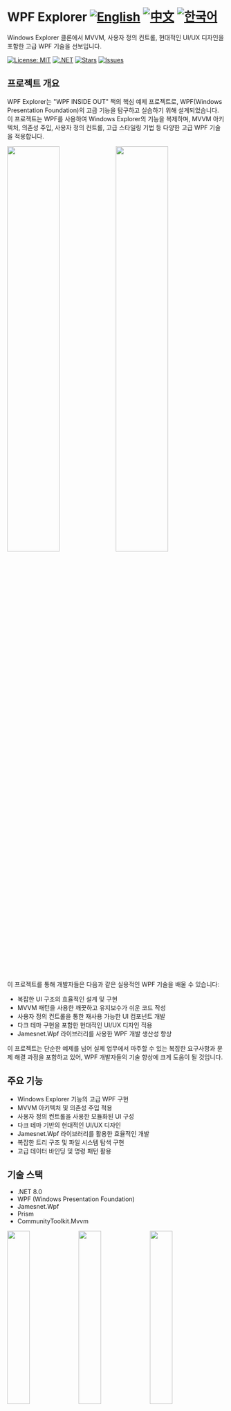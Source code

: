 # WPF Explorer [![English](https://img.shields.io/badge/Language-English-blue.svg)](README.en.md) [![中文](https://img.shields.io/badge/Language-中文-red.svg)](README.zh-CN.md)  [![한국어](https://img.shields.io/badge/Language-한국어-green.svg)](README.md)

Windows Explorer 클론에서 MVVM, 사용자 정의 컨트롤, 현대적인 UI/UX 디자인을 포함한 고급 WPF 기술을 선보입니다.

[![License: MIT](https://img.shields.io/badge/License-MIT-yellow.svg)](https://opensource.org/licenses/MIT)
[![.NET](https://img.shields.io/badge/.NET-8.0-blue.svg)](https://dotnet.microsoft.com/download)
[![Stars](https://img.shields.io/github/stars/jamesnet214/wpf-explorer.svg)](https://github.com/jamesnet214/wpf-explorer/stargazers)
[![Issues](https://img.shields.io/github/issues/jamesnet214/wpf-explorer.svg)](https://github.com/jamesnet214/wpf-explorer/issues)

## 프로젝트 개요

WPF Explorer는 "WPF INSIDE OUT" 책의 핵심 예제 프로젝트로, WPF(Windows Presentation Foundation)의 고급 기능을 탐구하고 실습하기 위해 설계되었습니다. 이 프로젝트는 WPF를 사용하여 Windows Explorer의 기능을 복제하며, MVVM 아키텍처, 의존성 주입, 사용자 정의 컨트롤, 고급 스타일링 기법 등 다양한 고급 WPF 기술을 적용합니다.

<img src="https://github.com/user-attachments/assets/a7b9c310-6b2b-4268-bc50-ba56cccb383c" width="49%"/>
<img src="https://github.com/user-attachments/assets/8e547f5a-762b-43de-81c7-f6f816c9190d" width="49%"/>

<p/>
  
이 프로젝트를 통해 개발자들은 다음과 같은 실용적인 WPF 기술을 배울 수 있습니다:
- 복잡한 UI 구조의 효율적인 설계 및 구현
- MVVM 패턴을 사용한 깨끗하고 유지보수가 쉬운 코드 작성
- 사용자 정의 컨트롤을 통한 재사용 가능한 UI 컴포넌트 개발
- 다크 테마 구현을 포함한 현대적인 UI/UX 디자인 적용
- Jamesnet.Wpf 라이브러리를 사용한 WPF 개발 생산성 향상

이 프로젝트는 단순한 예제를 넘어 실제 업무에서 마주할 수 있는 복잡한 요구사항과 문제 해결 과정을 포함하고 있어, WPF 개발자들의 기술 향상에 크게 도움이 될 것입니다.

## 주요 기능

- Windows Explorer 기능의 고급 WPF 구현
- MVVM 아키텍처 및 의존성 주입 적용
- 사용자 정의 컨트롤을 사용한 모듈화된 UI 구성
- 다크 테마 기반의 현대적인 UI/UX 디자인
- Jamesnet.Wpf 라이브러리를 활용한 효율적인 개발
- 복잡한 트리 구조 및 파일 시스템 탐색 구현
- 고급 데이터 바인딩 및 명령 패턴 활용

## 기술 스택

- .NET 8.0
- WPF (Windows Presentation Foundation)
- Jamesnet.Wpf
- Prism
- CommunityToolkit.Mvvm

<img src="https://github.com/user-attachments/assets/af70f422-7057-4e77-a54d-042ee8358d2a" width="32%"/>
<img src="https://github.com/user-attachments/assets/e4feaa10-a107-4b58-8d13-1d8be620ec62" width="32%"/>
<img src="https://github.com/user-attachments/assets/5ff487f6-55e4-43e1-9abf-f8d419ee6943" width="32%"/>

## 시작하기

##### 1. 저장소 복제:

```
git clone https://github.com/jamesnet214/wpf-explorer.git
```

##### 2. Visual Studio 2022 이상에서 솔루션 열기
##### 3. 필요한 NuGet 패키지 복원
##### 4. 프로젝트 빌드 및 실행

## "WPF INSIDE OUT" 책 소개

"WPF INSIDE OUT"은 WPF의 고급 기능과 실용적인 적용 방법을 상세히 다루는 종합 안내서입니다. WPF Explorer 프로젝트를 통해 이 책은 실제 애플리케이션 개발 과정을 단계별로 설명하며, 독자들에게 실용적인 WPF 개발 경험을 제공합니다.

### 책 구매 링크
[WPF INSIDE OUT 구매하기](https://jamesnet.dev/store)

![image](https://github.com/user-attachments/assets/d35b0f27-dae0-43e1-a8e4-66bab832d72a)

## 목차

1. OVERVIEW
- 1.1 학습의 철학과 방향성에 대해
- 1.2 디자인 요소의 활용과 이해
- 1.3 (CustomControl) 의 전문적인 활용
- 1.4 GitHub 레포지터리
- 1.5 외부 라이브러리와 종속성 관계
- 1.6 .NET 버전 선택의 중요성
- 1.7 프로젝트 구성
- 1.8 (Project Overview) 섹션의 마무리

2. Application
- 2.1 프로젝트 네이밍
- 2.2 새 프로젝트 만들기 (WpfExplorer)
- 2.3 버전 선택 및 프로젝트 만들기
- 2.4 기본 구성 파일 제거
- 2.5 라이브러리와 종속성
- 2.6 App 구현
- 2.7 Starter 구현
- 2.8 (Application) 섹션의 마무리

3. DarkWindow
- 3.1 프로젝트 네이밍
- 3.2 프로젝트 만들기 (WpfExplorer.Support)
- 3.3 Generic.xaml 관리
- 3.4 AssemblyInfo.cs 파일과 CustomControl 관계
- 3.5 사용자 지정 컨트롤 (CustomControl) 생성
- 3.6 리소스 사전 (ResourceDictionary) 생성
- 3.7 윈도우 버튼 구현
- 3.8 CloseButton 구현
- 3.9 MaximizeButton 구현
- 3.10 MinimizeButton 구현
- 3.11 Generic.xaml 리소스 파일 병합
- 3.12 DarkWindow 구현
- 3.13 DarkWindow 실행
- 3.14 (Darkwindow) 섹션의 마무리

4. Multiple ItemsControl
- 4.1 TreeView 구현
- 4.2 FolderTreeView 구현
- 4.3 뷰에서 FolderTreeView 추가
- 4.4 FolderTreeItem 구현
- 4.5 ResourceDictionary의 병합
- 4.6 실행: FolderTreeItem 테스트
- 4.7 TreeViewItem 컨트롤 대체하기
- 4.8 MVVM: 뷰모델 구현하기
- 4.9 바인딩: TestTitle
- 4.10 DataContext 할당하기
- 4.11 실행: ViewModel 바인딩 테스트
- 4.12 임시 속성 제거하기
- 4.13 또 다른 바인딩 테스트 방법
- 4.14 모델 클래스 생성
- 4.15 DirectoryManager 클래스 생성 (Helper)
- 4.16 Prism에 대한 간략한 소개
- 4.17 싱글턴 객체 등록하기
- 4.18 ViewModel 등록 관리
- 4.19 의존성 주입
- 4.20 (Multiple ItemsControl) 섹션의 마무리

5. MainContent
- 5.1 WpfExplorer.Main
- 5.2 MainContent 등록
- 5.3 객체 설계에 대한 주의 사항 (의존성 주입)
- 5.4 ExplorerWindow 구조 변경
- 5.5 MainContent 의존성 주입
- 5.6 실행: MainContent 테스트
- 5.7 FolderTreeView 관련 파일 프로젝트 이동
- 5.8 윈도우 디렉터리 구조 만들기
- 5.9 MainContent 뷰모델 구현
- 5.10 MainContet 뷰 구현
- 5.11 ItemsControl: 자식 요소의 객체 지정
- 5.12 뷰모델에서 이벤트를 구현하는 방법
- 5.13 TreeView 이벤트 바인딩
- 5.14 SelectionCommand 연결
- 5.15 실행: SelectionCommand 테스트
- 5.16 좀 더 간소화된 ICommand 만들기
- 5.17 TreeView 계층 구조
- 5.18 TreeViewItem 자식 연결
- 5.19 GetContainerForItem 재정의
- 5.20 계층 표현: DepthConverter
- 5.21 트리 하위 자식 보이기/숨기기 (IsExpanded)
- 5.22 ExpandButton 구현 (ToggleButton)
- 5.23 TreeView 최종 리소스 구현
- 5.24 (MainContent) 세션의 마무리

6. NavigatorService
- 6.1 싱글턴 인스턴스 구현
- 6.2 의존성 주입: NavigatorService 구현
- 6.3 파일 목록 바인딩
- 6.4 FileListBox 구현
- 6.5 상세 파일 목록 만들기
- 6.6 PolygonSelector 구현
- 6.7 (NavigatorService) 섹션의 마무리

7. LocationContent
- 7.1 WpfExplorer.Location
- 7.2 LocationContent 뷰 모듈화
- 7.3 LocatorButton 구현
- 7.4 LocatorTextBox 구현
- 7.5 Generic.xaml 병합하기
- 7.6 LocationContent 뷰 고도화
- 7.7 LocatorTextBox 현재 위치 연결
- 7.8 DarkWindow 고도화
- 7.9 (LocationContent) 섹션의 마무리

8. Advancement
- 8.1 DarkScrollViewer 고도화
- 8.2 FolderTreeView 초기 설정하기
- 8.3 접근 불가능한 디렉터리의 표현
- 8.4 (LocationContent) 섹션의 마무리

## 학습 자료

- [YouTube 실습 영상](https://www.youtube.com/watch?v=2PuvhTEcWAQ)
- [4시간 완전 교육 영상](https://youtube.com/live/KtjC8a-BA1g)

<img src="https://github.com/user-attachments/assets/8e547f5a-762b-43de-81c7-f6f816c9190d" width="49%"/>
<img src="https://github.com/user-attachments/assets/77f1fd54-66f2-46dc-91a2-977d5956c305" width="49%"/>

## 기여하기

이 프로젝트에 기여하고 싶으시다면 풀 리퀘스트를 보내주세요. 모든 기여를 환영합니다!

## 라이선스

이 프로젝트는 MIT 라이선스 하에 있습니다. 자세한 내용은 [LICENSE](LICENSE) 파일을 참조하세요.

## 연락처

- 웹사이트: https://jamesnet.dev
- 이메일: james@jamesnet.dev, vickyqu115@hotmail.com
